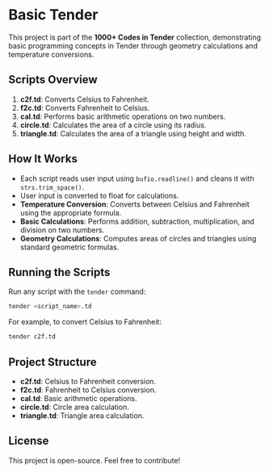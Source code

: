 # Basic Tender

This project is part of the **1000+ Codes in Tender** collection, demonstrating basic programming concepts in Tender through geometry calculations and temperature conversions.

## Scripts Overview

1. **c2f.td**: Converts Celsius to Fahrenheit.
2. **f2c.td**: Converts Fahrenheit to Celsius.
3. **cal.td**: Performs basic arithmetic operations on two numbers.
4. **circle.td**: Calculates the area of a circle using its radius.
5. **triangle.td**: Calculates the area of a triangle using height and width.

## How It Works

- Each script reads user input using `bufio.readline()` and cleans it with `strs.trim_space()`.
- User input is converted to float for calculations.
- **Temperature Conversion**: Converts between Celsius and Fahrenheit using the appropriate formula.
- **Basic Calculations**: Performs addition, subtraction, multiplication, and division on two numbers.
- **Geometry Calculations**: Computes areas of circles and triangles using standard geometric formulas.

## Running the Scripts

Run any script with the `tender` command:

```bash
tender <script_name>.td
```

For example, to convert Celsius to Fahrenheit:

```bash
tender c2f.td
```

## Project Structure

- **c2f.td**: Celsius to Fahrenheit conversion.
- **f2c.td**: Fahrenheit to Celsius conversion.
- **cal.td**: Basic arithmetic operations.
- **circle.td**: Circle area calculation.
- **triangle.td**: Triangle area calculation.

## License

This project is open-source. Feel free to contribute!
